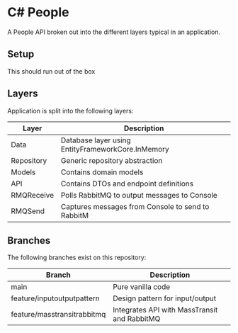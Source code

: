 # C# People

A People API broken out into the different layers typical in an application.

## Setup

This should run out of the box

## Layers

Application is split into the following layers:

| Layer      | Description                                                                 |
|------------|-----------------------------------------------------------------------------|
| Data       | Database layer using EntityFrameworkCore.InMemory                          |
| Repository | Generic repository abstraction                                              |
| Models     | Contains domain models                                                      |
| API        | Contains DTOs and endpoint definitions                                      |
| RMQReceive | Polls RabbitMQ to output messages to Console                                |
| RMQSend    | Captures messages from Console to send to RabbitM                           |

## Branches

The following branches exist on this repository:

| Branch                    | Description                          |
|--------------------------|--------------------------------------|
| main                     | Pure vanilla code                    |
| feature/inputoutputpattern | Design pattern for input/output     |
| feature/masstransitrabbitmq | Integrates API with MassTransit and RabbitMQ |
